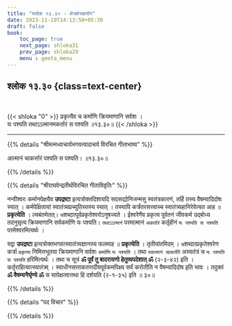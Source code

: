```yaml
---
title: "श्लोक १३.३० - क्षेत्रक्षेत्रज्ञयोग"
date: 2023-11-19T14:13:50+05:30
draft: false
book:
    toc_page: true
    next_page: shloka31
    prev_page: shloka29
    menu : geeta_menu
---
```




## श्लोक १३.३० {class=text-center}

<br/>

{{< shloka  "0"  >}}
प्रकृत्यैव च कर्माणि क्रियमाणानि सर्वशः ।    
यः पश्यति तथाऽऽत्मानमकर्तारं स पश्यति ॥१३.३०॥
{{< /shloka >}}

---


{{% details "श्रीमत्मध्वाचार्यभगवत्पादाचर्य विरचित  गीताभाष्य" %}}

आत्मानं चाकर्त्तारं पश्यति स पश्यति। ॥१३.३०॥

{{% /details %}}



{{% details "श्रीराघवेन्द्रतीर्थविरचित गीताविवृतिः" %}}

नन्वीश्वरः कर्मानपेक्षयैव **उपद्रष्टा** इत्यत्रोक्तदिशायदि 
सदसद्योनिजन्मसु स्वतंत्रकारणं, तर्हि तस्य वैषम्यादिदोषः 
स्यात्‌ । कर्मपेक्षितायां स्वातंत्र्यप्रच्युतिस्तस्य 
स्यात्‌ । तस्यापि  कर्त्रंतरसत्त्वाच्च 
स्वातंत्र्यहानिरेवेत्यत आह ॥ **प्रकृत्येति** । 
ल्यबंतमेतत्‌। `च`शब्दात्पूर्वप्रकृतेश्वरोऽनुषज्यते । 
ईश्वरेणैव प्रकृत्य पूर्वतनं जीवकर्म उद्बोध्य तदनुसृत्य 
क्रियमाणानि सर्वकर्माणि यः पश्यति। 
`तथाऽऽत्मानं` परमात्मानं `अकर्तारं` कर्तृहीनं 
`यः पश्यति स पश्यति` परमेश्वरमित्यर्थः ।   

यद्वा **उपद्रष्टा** इत्यत्रोक्तभगवत्स्वातंत्र्यज्ञानस्य 
फलमाह ॥ **प्रकृत्येति** । तृतीयांतमिदम्‌ । 
`च`शब्दात्प्रकृतेश्वरेण कर्त्रा `प्रकृत्या` निमित्तभूतया 
क्रियमाणानि सर्वशः `कर्माणि` `यः पश्यति` । 
तथा `स्वात्मानं चाकर्तरि` अस्वतंत्रं च 
`यः पश्यति स पश्यति` हरिमित्यर्थः । 
तथा च सूत्रं 
**ॐ पूर्वं तु बादरायणो हेतुव्यपदेशात्‌ ॐ** 
(२-३-४२) इति । कर्तृराहित्यात्स्वातंत्र्म्‌ । 
स्वाधीनसत्ताकतत्तदीयपूर्वकमपिक्ष्य सर्वं करोतीति 
न वैषम्यादिदोष इति भावः । 
तदुक्तं **ॐ वैषम्यनैर्घृण्ये ॐ** स सापेक्षत्वात्तथा 
हि दर्शयति (२-१-३५) इति ॥ ३०॥

{{% /details %}}



{{% details "पद विचार" %}}


{{% /details %}}
